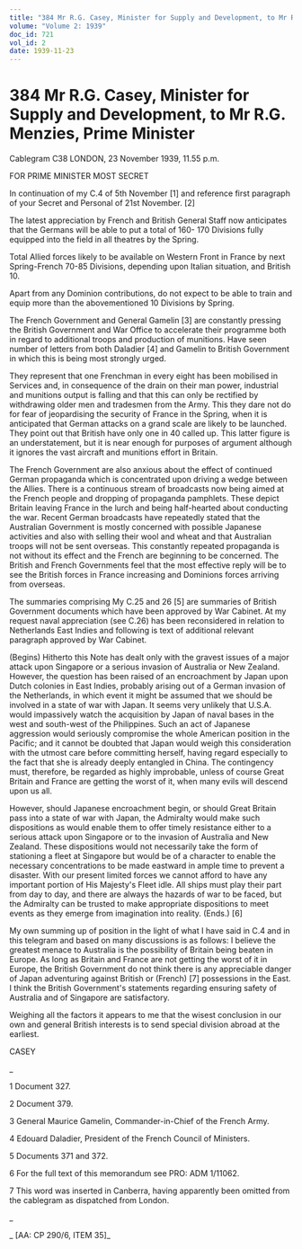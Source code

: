 ```yaml
---
title: "384 Mr R.G. Casey, Minister for Supply and Development, to Mr R.G. Menzies, Prime Minister"
volume: "Volume 2: 1939"
doc_id: 721
vol_id: 2
date: 1939-11-23
---
```


# 384 Mr R.G. Casey, Minister for Supply and Development, to Mr R.G. Menzies, Prime Minister

Cablegram C38 LONDON, 23 November 1939, 11.55 p.m.

FOR PRIME MINISTER MOST SECRET

In continuation of my C.4 of 5th November [1] and reference first paragraph of your Secret and Personal of 21st November. [2]

The latest appreciation by French and British General Staff now anticipates that the Germans will be able to put a total of 160- 170 Divisions fully equipped into the field in all theatres by the Spring.

Total Allied forces likely to be available on Western Front in France by next Spring-French 70-85 Divisions, depending upon Italian situation, and British 10.

Apart from any Dominion contributions, do not expect to be able to train and equip more than the abovementioned 10 Divisions by Spring.

The French Government and General Gamelin [3] are constantly pressing the British Government and War Office to accelerate their programme both in regard to additional troops and production of munitions. Have seen number of letters from both Daladier [4] and Gamelin to British Government in which this is being most strongly urged.

They represent that one Frenchman in every eight has been mobilised in Services and, in consequence of the drain on their man power, industrial and munitions output is falling and that this can only be rectified by withdrawing older men and tradesmen from the Army. This they dare not do for fear of jeopardising the security of France in the Spring, when it is anticipated that German attacks on a grand scale are likely to be launched. They point out that British have only one in 40 called up. This latter figure is an understatement, but it is near enough for purposes of argument although it ignores the vast aircraft and munitions effort in Britain.

The French Government are also anxious about the effect of continued German propaganda which is concentrated upon driving a wedge between the Allies. There is a continuous stream of broadcasts now being aimed at the French people and dropping of propaganda pamphlets. These depict Britain leaving France in the lurch and being half-hearted about conducting the war. Recent German broadcasts have repeatedly stated that the Australian Government is mostly concerned with possible Japanese activities and also with selling their wool and wheat and that Australian troops will not be sent overseas. This constantly repeated propaganda is not without its effect and the French are beginning to be concerned. The British and French Governments feel that the most effective reply will be to see the British forces in France increasing and Dominions forces arriving from overseas.

The summaries comprising My C.25 and 26 [5] are summaries of British Government documents which have been approved by War Cabinet. At my request naval appreciation (see C.26) has been reconsidered in relation to Netherlands East Indies and following is text of additional relevant paragraph approved by War Cabinet.

(Begins) Hitherto this Note has dealt only with the gravest issues of a major attack upon Singapore or a serious invasion of Australia or New Zealand. However, the question has been raised of an encroachment by Japan upon Dutch colonies in East Indies, probably arising out of a German invasion of the Netherlands, in which event it might be assumed that we should be involved in a state of war with Japan. It seems very unlikely that U.S.A. would impassively watch the acquisition by Japan of naval bases in the west and south-west of the Philippines. Such an act of Japanese aggression would seriously compromise the whole American position in the Pacific; and it cannot be doubted that Japan would weigh this consideration with the utmost care before committing herself, having regard especially to the fact that she is already deeply entangled in China. The contingency must, therefore, be regarded as highly improbable, unless of course Great Britain and France are getting the worst of it, when many evils will descend upon us all.

However, should Japanese encroachment begin, or should Great Britain pass into a state of war with Japan, the Admiralty would make such dispositions as would enable them to offer timely resistance either to a serious attack upon Singapore or to the invasion of Australia and New Zealand. These dispositions would not necessarily take the form of stationing a fleet at Singapore but would be of a character to enable the necessary concentrations to be made eastward in ample time to prevent a disaster. With our present limited forces we cannot afford to have any important portion of His Majesty's Fleet idle. All ships must play their part from day to day, and there are always the hazards of war to be faced, but the Admiralty can be trusted to make appropriate dispositions to meet events as they emerge from imagination into reality. (Ends.) [6]

My own summing up of position in the light of what I have said in C.4 and in this telegram and based on many discussions is as follows: I believe the greatest menace to Australia is the possibility of Britain being beaten in Europe. As long as Britain and France are not getting the worst of it in Europe, the British Government do not think there is any appreciable danger of Japan adventuring against British or (French) [7] possessions in the East. I think the British Government's statements regarding ensuring safety of Australia and of Singapore are satisfactory.

Weighing all the factors it appears to me that the wisest conclusion in our own and general British interests is to send special division abroad at the earliest.

CASEY

_

1 Document 327.

2 Document 379.

3 General Maurice Gamelin, Commander-in-Chief of the French Army.

4 Edouard Daladier, President of the French Council of Ministers.

5 Documents 371 and 372.

6 For the full text of this memorandum see PRO: ADM 1/11062.

7 This word was inserted in Canberra, having apparently been omitted from the cablegram as dispatched from London.

_

_ [AA: CP 290/6, ITEM 35]_
